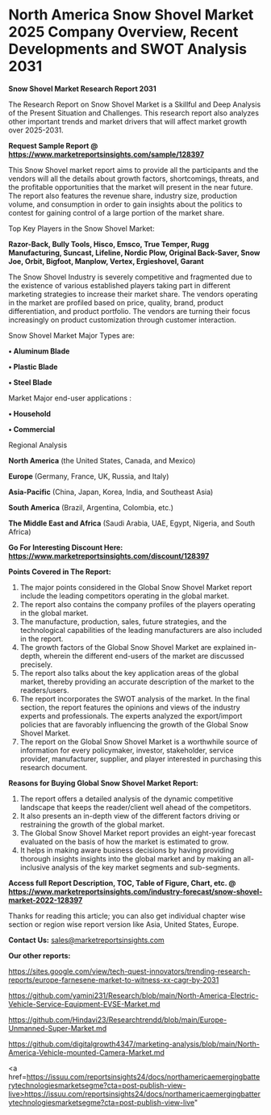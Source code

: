 # North America Snow Shovel Market 2025 Company Overview, Recent Developments and SWOT Analysis 2031

<strong>Snow Shovel Market Research Report 2031</strong>

The Research Report on Snow Shovel Market is a Skillful and Deep Analysis of the Present Situation and Challenges. This research report also analyzes other important trends and market drivers that will affect market growth over 2025-2031.

<strong>Request Sample Report @ <a href=https://www.marketreportsinsights.com/sample/128397>https://www.marketreportsinsights.com/sample/128397</a></strong>

This Snow Shovel market report aims to provide all the participants and the vendors will all the details about growth factors, shortcomings, threats, and the profitable opportunities that the market will present in the near future. The report also features the revenue share, industry size, production volume, and consumption in order to gain insights about the politics to contest for gaining control of a large portion of the market share.

Top Key Players in the Snow Shovel Market:

<strong>Razor-Back, Bully Tools, Hisco, Emsco, True Temper, Rugg Manufacturing, Suncast, Lifeline, Nordic Plow, Original Back-Saver, Snow Joe, Orbit, Bigfoot, Manplow, Vertex, Ergieshovel, Garant</strong>

The Snow Shovel Industry is severely competitive and fragmented due to the existence of various established players taking part in different marketing strategies to increase their market share. The vendors operating in the market are profiled based on price, quality, brand, product differentiation, and product portfolio. The vendors are turning their focus increasingly on product customization through customer interaction.

Snow Shovel Market Major Types are:

<strong>• Aluminum Blade

• Plastic Blade

• Steel Blade</strong>

Market Major end-user applications :

<strong>• Household

• Commercial</strong>

Regional Analysis

</u><strong><b>North America</b></strong> (the United States, Canada, and Mexico)

<strong><b>Europe </b></strong>(Germany, France, UK, Russia, and Italy)

<strong><b>Asia-Pacific</b></strong> (China, Japan, Korea, India, and Southeast Asia)

<strong><b>South America</b></strong> (Brazil, Argentina, Colombia, etc.)

<strong><b>The Middle East and Africa</b></strong> (Saudi Arabia, UAE, Egypt, Nigeria, and South Africa)

<strong>Go For Interesting Discount Here: <a href=https://www.marketreportsinsights.com/discount/128397>https://www.marketreportsinsights.com/discount/128397</a></strong>

<strong>Points Covered in The Report:</strong>
<ol>
  <li>The major points considered in the Global Snow Shovel Market report include the leading competitors operating in the global market.</li>
  <li>The report also contains the company profiles of the players operating in the global market.</li>
  <li>The manufacture, production, sales, future strategies, and the technological capabilities of the leading manufacturers are also included in the report.</li>
  <li>The growth factors of the Global Snow Shovel Market are explained in-depth, wherein the different end-users of the market are discussed precisely.</li>
  <li>The report also talks about the key application areas of the global market, thereby providing an accurate description of the market to the readers/users.</li>
  <li>The report incorporates the SWOT analysis of the market. In the final section, the report features the opinions and views of the industry experts and professionals. The experts analyzed the export/import policies that are favorably influencing the growth of the Global Snow Shovel Market.</li>
  <li>The report on the Global Snow Shovel Market is a worthwhile source of information for every policymaker, investor, stakeholder, service provider, manufacturer, supplier, and player interested in purchasing this research document.</li>
</ol>
<strong>Reasons for Buying Global Snow Shovel Market Report:</strong>

<ol>
  <li>The report offers a detailed analysis of the dynamic competitive landscape that keeps the reader/client well ahead of the competitors.</li>
  <li>It also presents an in-depth view of the different factors driving or restraining the growth of the global market.</li>
  <li>The Global Snow Shovel Market report provides an eight-year forecast evaluated on the basis of how the market is estimated to grow.</li>
  <li>It helps in making aware business decisions by having providing thorough insights insights into the global market and by making an all-inclusive analysis of the key market segments and sub-segments.</li>
</ol>
<strong>Access full Report Description, TOC, Table of Figure, Chart, etc. @ <a href=https://www.marketreportsinsights.com/industry-forecast/snow-shovel-market-2022-128397>https://www.marketreportsinsights.com/industry-forecast/snow-shovel-market-2022-128397</a></strong>


Thanks for reading this article; you can also get individual chapter wise section or region wise report version like Asia, United States, Europe.

<strong>Contact Us:</strong>
sales@marketreportsinsights.com

<strong>Our other reports:</strong>

<a href=https://sites.google.com/view/tech-quest-innovators/trending-research-reports/europe-farnesene-market-to-witness-xx-cagr-by-2031>https://sites.google.com/view/tech-quest-innovators/trending-research-reports/europe-farnesene-market-to-witness-xx-cagr-by-2031</a>

<a href=https://github.com/yamini231/Research/blob/main/North-America-Electric-Vehicle-Service-Equipment-EVSE-Market.md>https://github.com/yamini231/Research/blob/main/North-America-Electric-Vehicle-Service-Equipment-EVSE-Market.md</a>

<a href=https://github.com/Hindavi23/Researchtrendd/blob/main/Europe-Unmanned-Super-Market.md>https://github.com/Hindavi23/Researchtrendd/blob/main/Europe-Unmanned-Super-Market.md</a>

<a href=https://github.com/digitalgrowth4347/marketing-analysis/blob/main/North-America-Vehicle-mounted-Camera-Market.md>https://github.com/digitalgrowth4347/marketing-analysis/blob/main/North-America-Vehicle-mounted-Camera-Market.md</a>

<a href=https://issuu.com/reportsinsights24/docs/northamericaemergingbatterytechnologiesmarketsegme?cta=post-publish-view-live>https://issuu.com/reportsinsights24/docs/northamericaemergingbatterytechnologiesmarketsegme?cta=post-publish-view-live</a>"
